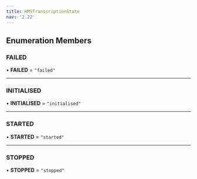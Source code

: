 ```yaml
---
title: HMSTranscriptionState
nav: '2.22'
---
```


## Enumeration Members

### FAILED

• **FAILED** = `"failed"`

---

### INITIALISED

• **INITIALISED** = `"initialised"`

---

### STARTED

• **STARTED** = `"started"`

---

### STOPPED

• **STOPPED** = `"stopped"`
